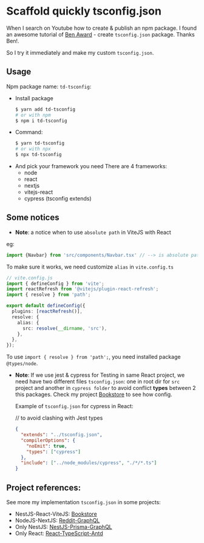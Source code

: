 # Scaffold quickly tsconfig.json

When I search on Youtube how to create & publish an npm package. 
I found an awesome tutorial of [Ben Award](https://www.youtube.com/watch?v=Ufwbp838yZA) - create `tsconfig.json` package. Thanks Ben!.

So I try it immediately and make my custom `tsconfig.json`.

## Usage

Npm package name: `td-tsconfig`:

- Install package
  ```bash
  $ yarn add td-tsconfig
  # or with npm
  $ npm i td-tsconfig
  ```
- Command:
  ```bash
  $ yarn td-tsconfig
  # or with npx
  $ npx td-tsconfig
  ```
- And pick your framework you need
  There are 4 frameworks:
  - node
  - react
  - nextjs
  - vitejs-react
  - cypress (tsconfig extends)

## Some notices

- **Note**: a notice when to use `absolute path` in ViteJS with React

eg:
```ts
import {Navbar} from 'src/components/Navbar.tsx' // --> is absolute path with baseUrl= "./"
```

To make sure it works, we need customize `alias` in `vite.config.ts` 


```ts
// vite.config.js
import { defineConfig } from 'vite';
import reactRefresh from '@vitejs/plugin-react-refresh';
import { resolve } from 'path';

export default defineConfig({
  plugins: [reactRefresh()],
  resolve: {
    alias: {
      src: resolve(__dirname, 'src'),
    },
  },
});

```
To use `import { resolve } from 'path';`, you need installed package `@types/node`.

- **Note**: If we use jest & cypress for Testing in same React project, we need have two different files `tsconfig.json`: one in root dir for `src` project and another in `cypress folder` to avoid conflict **types** between 2 this packages. Check my project [Bookstore](https://github.com/tienduy-nguyen/bookstore.git) to see how config.

  Example of `tsconfig.json` for cypress in React: 


  // to avoid clashing with Jest types
  ```json
  {
    "extends": "../tsconfig.json",
    "compilerOptions": {
      "noEmit": true,
      "types": ["cypress"]
    },
    "include": ["../node_modules/cypress", "./*/*.ts"]
  }


  ```


## Project references:
See more my implementation `tsconfig.json` in some projects:

- NestJS-React-ViteJS: [Bookstore](https://github.com/tienduy-nguyen/bookstore)
- NodeJS-NextJS: [Reddit-GraphQL](https://gitlab.com/tienduy-nguyen/reddit-graphql)
- Only NestJS: [NestJS-Prisma-GraphQL](https://github.com/tienduy-nguyen/nestjs-graphql-prisma)
- Only React: [React-TypeScript-Antd](https://github.com/tienduy-nguyen/react-typescript-example)